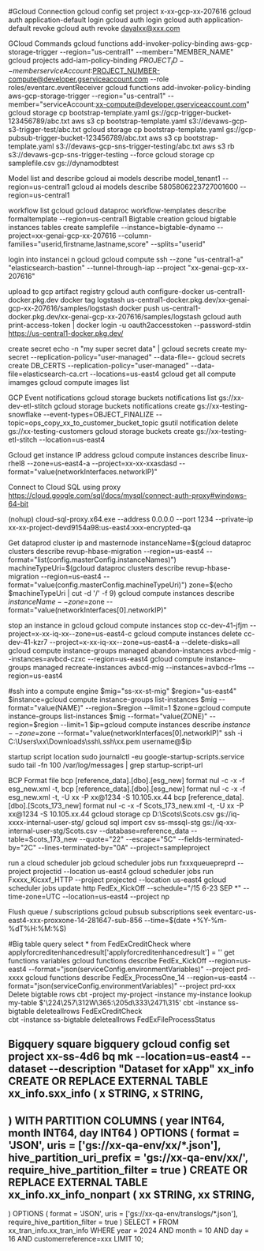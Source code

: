 #Gcloud Connection
gcloud config set project x-xx-gcp-xx-207616 
gcloud auth application-default login
gcloud auth login
gcloud auth application-default revoke
gcloud auth revoke dayalxx@xxx.com

GCloud Commands
gcloud functions add-invoker-policy-binding aws-gcp-storage-trigger --region="us-central1" --member="MEMBER_NAME"
gcloud projects add-iam-policy-binding $PROJECT_ID --member serviceAccount:$PROJECT_NUMBER-compute@developer.gserviceaccount.com --role roles/eventarc.eventReceiver
gcloud functions add-invoker-policy-binding aws-gcp-storage-trigger --region="us-central1" --member="serviceAccount:xx-compute@developer.gserviceaccount.com"
gcloud storage cp bootstrap-template.yaml gs://gcp-trigger-bucket-123456789/abc.txt
aws s3 cp bootstrap-template.yaml s3://devaws-gcp-s3-trigger-test/abc.txt
gcloud storage cp bootstrap-template.yaml gs://gcp-pubsub-trigger-bucket-123456789/abc.txt
aws s3 cp bootstrap-template.yaml s3://devaws-gcp-sns-trigger-testing/abc.txt
aws s3 rb s3://devaws-gcp-sns-trigger-testing --force
gcloud storage cp samplefile.csv gs://dynamodbtest

Model list and describe
gcloud ai models describe model_tenant1 --region=us-central1
gcloud ai models describe 5805806223727001600 --region=us-central1


workflow list gcloud 
gcloud dataproc workflow-templates describe formaltemplate --region=us-central1
Bigtable creation
gcloud bigtable instances tables create samplefile --instance=bigtable-dynamo --project=xx-genai-gcp-xx-207616 --column-families="userid,firstname,lastname,score" --splits="userid"

login into instancei n gcloud
gcloud compute ssh --zone "us-central1-a" "elasticsearch-bastion" --tunnel-through-iap --project "xx-genai-gcp-xx-207616"


upload to gcp artifact registry
gcloud auth configure-docker us-central1-docker.pkg.dev
docker tag logstash us-central1-docker.pkg.dev/xx-genai-gcp-xx-207616/samples/logstash
docker push us-central1-docker.pkg.dev/xx-genai-gcp-xx-207616/samples/logstash
gcloud auth print-access-token | docker login -u oauth2accesstoken --password-stdin https://us-central1-docker.pkg.dev/



create secret
echo -n "my super secret data" | gcloud secrets create my-secret --replication-policy="user-managed" --data-file=-
gcloud secrets create DB_CERTS --replication-policy="user-managed" --data-file=elasticsearch-ca.crt --locations=us-east4
gcloud get all compute imamges
gcloud compute images list

GCP Event notifications
gcloud storage buckets notifications list gs://xx-dev-etl-stitch
gcloud storage buckets notifications create gs://xx-testing-snowflake --event-types=OBJECT_FINALIZE --topic=ops_copy_xx_to_customer_bucket_topic
gsutil notification delete gs://xx-testing-customers
gcloud storage buckets create gs://xx-testing-etl-stitch --location=us-east4


Gcloud get instance IP address
gcloud compute instances describe linux-rhel8 --zone=us-east4-a --project=xx-xx-xxasdasd --format="value(networkInterfaces.networkIP)"

Connect to Cloud SQL using proxy
https://cloud.google.com/sql/docs/mysql/connect-auth-proxy#windows-64-bit

(nohup) cloud-sql-proxy.x64.exe --address 0.0.0.0 --port 1234 --private-ip xx-xx-project-devd9154a98:us-east4:xxx-encrypted-qa 


Get dataprod cluster ip and masternode
instanceName=$(gcloud dataproc clusters describe revup-hbase-migration --region=us-east4 --format="list(config.masterConfig.instanceNames)")
machineTypeUri=$(gcloud dataproc clusters describe revup-hbase-migration --region=us-east4 --format="value(config.masterConfig.machineTypeUri)")
zone=$(echo $machineTypeUri | cut -d '/' -f 9)
gcloud compute instances describe $instanceName --zone=$zone --format="value(networkInterfaces[0].networkIP)"

stop an instance in gcloud
gcloud compute instances stop cc-dev-41-jfjm --project=x-xx-iq-xx--zone=us-east4-c
gcloud compute instances delete cc-dev-41-kzr7 --project=x-xx-iq-xx--zone=us-east4-a --delete-disks=all
gcloud compute instance-groups managed abandon-instances avbcd-mig --instances=avbcd-czxc --region=us-east4
gcloud compute instance-groups managed recreate-instances avbcd-mig --instances=avbcd-r1ms --region=us-east4

#ssh into a compute engine
$mig="ss-xx-st-mig"
$region="us-east4"
$instance=gcloud compute instance-groups list-instances $mig --format="value(NAME)" --region=$region --limit=1
$zone=gcloud compute instance-groups list-instances $mig --format="value(ZONE)" --region=$region --limit=1
$ip=gcloud compute instances describe $instance --zone=$zone --format="value(networkInterfaces[0].networkIP)"
ssh -i C:\\Users\\xx\\Downloads\\ssh\\.ssh\\xx.pem username@$ip



startup script location
sudo journalctl -eu google-startup-scripts.service
sudo tail -fn 100 /var/log/messages | grep startup-script-url

BCP Format file
bcp [reference_data].[dbo].[esg_new] format nul -c -x -f esg_new.xml -t, 
bcp [reference_data].[dbo].[esg_new] format nul -c -x -f esg_new.xml -t, -U xx -P xx@1234 -S 10.105.xx.44
bcp [reference_data].[dbo].[Scots_173_new] format nul -c -x -f Scots_173_new.xml -t, -U xx -P xx@1234 -S 10.105.xx.44
gcloud storage cp D:\Scots\Scots.csv gs://iq-xxxx-internal-user-stg/
gcloud sql import csv ss-mssql-stg gs://iq-xx-internal-user-stg/Scots.csv --database=reference_data --table=Scots_173_new --quote="22" --escape="5C" --fields-terminated-by="2C" --lines-terminated-by="0A" --project=sampleproject

run a cloud scheduler job 
gcloud scheduler jobs run fxxxqueuepreprd --project projectid --location us-east4
gcloud scheduler jobs run Fxxxx_Kicxxf_HTTP --project projected --location us-east4
gcloud scheduler jobs update http FedEx_KickOff --schedule="/15 6-23  SEP *" --time-zone=UTC --location=us-east4 --project np

Flush queue / subscriptions
gcloud pubsub subscriptions seek eventarc-us-east4-xxx-proxxone-14-281647-sub-856 --time=$(date +%Y-%m-%dT%H:%M:%S)

#Big table query
select * from FedExCreditCheck where applyforcreditenhancedresult['applyforcreditenhancedresult'] = ''
get functions variables 
gcloud functions describe FedEx_KickOff --region=us-east4 --format="json(serviceConfig.environmentVariables)" --project prd-xxxx
gcloud functions describe FedEx_ProcessOne_14 --region=us-east4 --format="json(serviceConfig.environmentVariables)" --project prd-xxx
Delete bigtable rows
cbt -project my-project -instance my-instance lookup my-table $'\224\257\312W\365:\205d\333\2471\315\'
cbt -instance ss-bigtable deleteallrows FedExCreditCheck  
cbt -instance ss-bigtable deleteallrows FedExFileProcessStatus 


Bigquery
square bigquery 
gcloud config set project xx-ss-4d6
bq mk --location=us-east4 --dataset --description "Dataset for xApp" xx_info
CREATE OR REPLACE EXTERNAL TABLE xx_info.sxx_info
(
x STRING,
x STRING,
---
)
WITH PARTITION COLUMNS (
year INT64,
month INT64,
day INT64
)
OPTIONS (
format = 'JSON',
uris = ['gs://xx-qa-env/xx/*.json'],
hive_partition_uri_prefix = 'gs://xx-qa-env/xx/',
require_hive_partition_filter = true
)
CREATE OR REPLACE EXTERNAL TABLE xx_info.xx_info_nonpart
(
xx STRING,
xx STRING,
---
)
OPTIONS (
format = 'JSON',
uris = ['gs://xx-qa-env/translogs/*.json'],
require_hive_partition_filter = true
)
SELECT *
FROM xx_tran_info.xx_tran_info
WHERE year = 2024 AND month = 10 AND day = 16
AND customerreference=xxx
LIMIT 10;